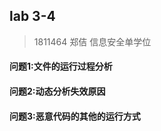 ## lab 3-4

> 1811464 郑佶 信息安全单学位

#### 问题1:文件的运行过程分析



#### 问题2:动态分析失效原因



#### 问题3:恶意代码的其他的运行方式

